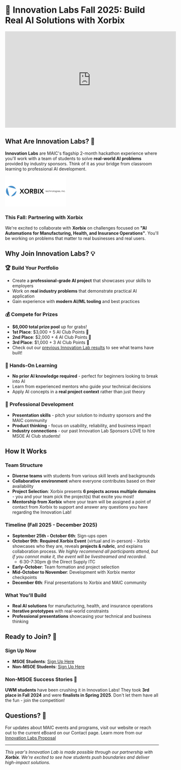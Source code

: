 # 🚀 Innovation Labs Fall 2025: Build Real AI Solutions with Xorbix

<div align="center">
  <!-- YouTube placeholder: replace VIDEO_ID when available -->
  <iframe width="560" height="315" src="https://www.youtube.com/embed/PjgfLP98X2c" title="Innovation Labs Fall 2025 Kickoff" frameborder="0" allow="accelerometer; autoplay; clipboard-write; encrypted-media; gyroscope; picture-in-picture; web-share" referrerpolicy="strict-origin-when-cross-origin" allowfullscreen></iframe>
</div>

## What Are Innovation Labs? 🤔

**Innovation Labs** are MAIC's flagship 2-month hackathon experience where you'll work with a team of students to solve **real-world AI problems** provided by industry sponsors. Think of it as your bridge from classroom learning to professional AI development.

<img src = './images/thumbnails/Xorbix-Technologies-logo-profile.jpg' height = 100px>
<br/>

### This Fall: Partnering with Xorbix
We're excited to collaborate with **Xorbix** on challenges focused on **"AI Automations for Manufacturing, Health, and Insurance Operations"**. You'll be working on problems that matter to real businesses and real users.

## Why Join Innovation Labs? 💡

### 🏆 **Build Your Portfolio**
- Create a **professional-grade AI project** that showcases your skills to employers
- Work on **real industry problems** that demonstrate practical AI application
- Gain experience with **modern AI/ML tooling** and best practices

### 💰 **Compete for Prizes**
- **$6,000 total prize pool** up for grabs!
- **1st Place**: $3,000 + 5 AI Club Points 🥇
- **2nd Place**: $2,000 + 4 AI Club Points 🥈
- **3rd Place**: $1,000 + 3 AI Club Points 🥉
- Check out our [previous Innovation Lab results](link-to-previous-results) to see what teams have built!

### 🎯 **Hands-On Learning**
- **No prior AI knowledge required** - perfect for beginners looking to break into AI
- Learn from experienced mentors who guide your technical decisions
- Apply AI concepts in a **real project context** rather than just theory

### 🤝 **Professional Development**
- **Presentation skills** - pitch your solution to industry sponsors and the MAIC community
- **Product thinking** - focus on usability, reliability, and business impact
- **Industry connections** - our past Innovation Lab Sponsors LOVE to hire MSOE AI Club students!

## How It Works

### **Team Structure**
- **Diverse teams** with students from various skill levels and backgrounds
- **Collaborative environment** where everyone contributes based on their availability
- **Project Selection**: Xorbix presents **6 projects across multiple domains** - you and your team pick the project(s) that excite you most!
- **Mentorship from Xorbix** where your team will be assigned a point of contact from Xorbix to support and answer any questions you have regarding the Innovation Lab!

### **Timeline** (Fall 2025 - December 2025)
- **September 25th - October 6th**: Sign-ups open
- **October 9th**: **Required Xorbix Event** (virtual and in-person) - Xorbix showcases who they are, reveals **projects & rubric**, and explains collaboration process. *We highly recommend all participants attend, but if you cannot make it, the event will be livestreamed and recorded.*
  - 6:30-7:30pm @ the Direct Supply ITC
- **Early-October**: Team formation and project selection
- **Mid-October to November**: Development with Xorbix mentor checkpoints
- **December 6th**: Final presentations to Xorbix and MAIC community

### **What You'll Build**
- **Real AI solutions** for manufacturing, health, and insurance operations
- **Iterative prototypes** with real-world constraints
- **Professional presentations** showcasing your technical and business thinking

## Ready to Join? 🎉

### **Sign Up Now**
- **MSOE Students**: [Sign Up Here](https://forms.office.com/r/dkuux7NDLh)
- **Non-MSOE Students**: [Sign Up Here](https://forms.office.com/r/fErAA6wssa)

### **Non-MSOE Success Stories** 🌟
**UWM students** have been crushing it in Innovation Labs! They took **3rd place in Fall 2024** and were **finalists in Spring 2025**. Don't let them have all the fun - join the competition!

## Questions? 💬
For updates about MAIC events and programs, visit our website or reach out to the current eBoard on our Contact page. Learn more from our [Innovation Labs Proposal](https://msoe365.sharepoint.com/:b:/r/sites/MSOEAI/Shared%20Documents/MAIC_Eboard/Event%20Documents/Innovation%20Labs/IL%20Fall%202025/Innovation%20Labs%20Proposal.pdf?csf=1&web=1&e=RhqfFf)

---

*This year's Innovation Lab is made possible through our partnership with **Xorbix**. We're excited to see how students push boundaries and deliver high-impact solutions.*


